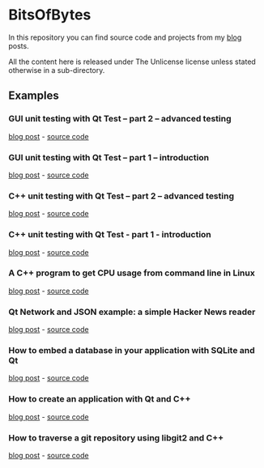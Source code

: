 # BitsOfBytes
In this repository you can find source code and projects from my [blog](http://blog.davidecoppola.com/) posts.

All the content here is released under The Unlicense license unless stated otherwise in a sub-directory.

## Examples
### GUI unit testing with Qt Test – part 2 – advanced testing
[blog post](http://blog.davidecoppola.com/2018/01/gui-unit-testing-with-qt-test-advanced/) - [source code](https://github.com/vivaladav/BitsOfBytes/tree/master/gui-unit-testing-with-qt-test-advanced/GuiUnitTestingAdv)

### GUI unit testing with Qt Test – part 1 – introduction
[blog post](http://blog.davidecoppola.com/2018/01/gui-unit-testing-with-qt-test-introduction/) - [source code](https://github.com/vivaladav/BitsOfBytes/tree/master/gui-unit-testing-with-qt-test-introduction/GuiUnitTestingIntro)

### C++ unit testing with Qt Test – part 2 – advanced testing
[blog post](http://blog.davidecoppola.com/2017/11/cpp-unit-testing-with-qt-test-advanced) - [source code](https://github.com/vivaladav/BitsOfBytes/tree/master/cpp-unit-testing-with-qt-test-advanced/UnitTests)

### C++ unit testing with Qt Test - part 1 - introduction
[blog post](http://blog.davidecoppola.com/2017/11/cpp-unit-testing-with-qt-test-introduction/) - [source code](https://github.com/vivaladav/BitsOfBytes/tree/master/cpp-unit-testing-with-qt-test-introduction/QtTestIntroduction)

### A C++ program to get CPU usage from command line in Linux
[blog post](http://blog.davidecoppola.com/2016/12/cpp-program-to-get-cpu-usage-from-command-line-in-linux/) - [source code](https://github.com/vivaladav/BitsOfBytes/tree/master/cpp-program-to-get-cpu-usage-from-command-line-in-linux)

### Qt Network and JSON example: a simple Hacker News reader
[blog post](http://blog.davidecoppola.com/2016/11/qt-network-and-json-example-simple-hacker-news-reader/) - [source code](https://github.com/vivaladav/BitsOfBytes/tree/master/qt-network-and-json-example-simple-hacker-news-reader)

### How to embed a database in your application with SQLite and Qt
[blog post](http://blog.davidecoppola.com/2016/11/howto-embed-database-in-application-with-sqlite-and-qt/) - [source code](https://github.com/vivaladav/BitsOfBytes/tree/master/howto-embed-database-in-application-with-sqlite-and-qt/)

### How to create an application with Qt and C++
[blog post](http://blog.davidecoppola.com/2016/10/how-to-create-an-application-with-qt-and-cpp/) - [source code](https://github.com/vivaladav/BitsOfBytes/tree/master/how-to-create-an-application-with-qt-and-cpp/)

### How to traverse a git repository using libgit2 and C++
[blog post](http://blog.davidecoppola.com/2016/10/how-to-traverse-git-repository-using-libgit2-and-cpp/) - [source code](https://github.com/vivaladav/BitsOfBytes/tree/master/how-to-traverse-git-repository-using-libgit2-and-cpp/)

